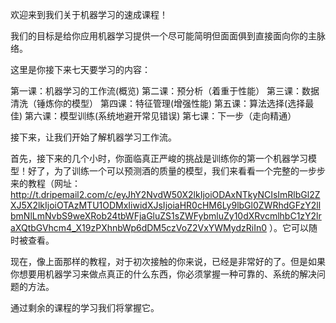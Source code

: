 
欢迎来到我们关于机器学习的速成课程！

我们的目标是给你应用机器学习提供一个尽可能简明但面面俱到直接面向你的主脉络。

这里是你接下来七天要学习的内容：

第一课：机器学习的工作流(概览)
第二课：预分析（着重于性能）
第三课：数据清洗（锤炼你的模型）
第四课：特征管理(增强性能)
第五课：算法选择(选择最佳)
第六课：模型训练(系统地避开常见错误)
第七课：下一步（走向精通）

接下来，让我们开始了解机器学习工作流。

首先，接下来的几个小时，你面临真正严峻的挑战是训练你的第一个机器学习模型！好了，为了训练一个可以预测酒的质量的模型，我们来看看一个完整的一步步来的教程（网址：http://t.dripemail2.com/c/eyJhY2NvdW50X2lkIjoiODAxNTkyNCIsImRlbGl2ZXJ5X2lkIjoiOTAzMTU1ODMxIiwidXJsIjoiaHR0cHM6Ly9lbGl0ZWRhdGFzY2llbmNlLmNvbS9weXRob24tbWFjaGluZS1sZWFybmluZy10dXRvcmlhbC1zY2lraXQtbGVhcm4_X19zPXhnbWp6dDM5czVoZ2VxYWMydzRiIn0 ）。它可以随时被查看。

现在，像上面那样的教程，对于初次接触的你来说，已经是非常好的了。但是如果你想要用机器学习来做点真正的什么东西，你必须掌握一种可靠的、系统的解决问题的方法。

通过剩余的课程的学习我们将掌握它。